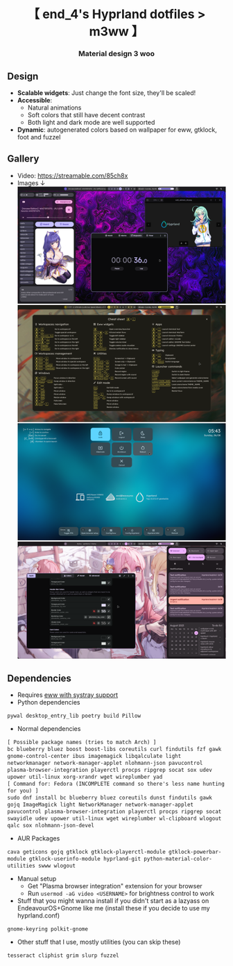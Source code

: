 <div align="center">
    <h1>【 end_4's Hyprland dotfiles > m3ww 】</h1>
    <h3> Material design 3 woo </h3>
</div>

## Design
- **Scalable widgets**: Just change the font size, they'll be scaled!
- **Accessible**:
  - Natural animations
  - Soft colors that still have decent contrast
  - Both light and dark mode are well supported
- **Dynamic**: autogenerated colors based on wallpaper for eww, gtklock, foot and fuzzel

## Gallery
- Video: https://streamable.com/85ch8x
- Images ↓
![Left sidebar](assets/sideleft.png)
![Keybinds](assets/cheatsheet.png)
![Wlogout replacement](assets/powermenu.png)
![Right sidebar](assets/sideright.png)

## Dependencies
 - Requires [eww with systray support](https://github.com/elkowar/eww/pull/743)
 - Python dependencies
```
pywal desktop_entry_lib poetry build Pillow
```
 - Normal dependencies
```
[ Possible package names (tries to match Arch) ]
bc blueberry bluez boost boost-libs coreutils curl findutils fzf gawk gnome-control-center ibus imagemagick libqalculate light networkmanager network-manager-applet nlohmann-json pavucontrol plasma-browser-integration playerctl procps ripgrep socat sox udev upower util-linux xorg-xrandr wget wireplumber yad
[ Command for: Fedora (INCOMPLETE command so there's less name hunting for you) ]
sudo dnf install bc blueberry bluez coreutils dunst findutils gawk gojq ImageMagick light NetworkManager network-manager-applet pavucontrol plasma-browser-integration playerctl procps ripgrep socat swayidle udev upower util-linux wget wireplumber wl-clipboard wlogout qalc sox nlohmann-json-devel
```
- AUR Packages
```
cava geticons gojq gtklock gtklock-playerctl-module gtklock-powerbar-module gtklock-userinfo-module hyprland-git python-material-color-utilities swww wlogout
```
- Manual setup
   - Get "Plasma browser integration" extension for your browser
   - Run `usermod -aG video <USERNAME>` for brightness control to work
 - Stuff that you might wanna install if you didn't start as a lazyass on EndeavourOS+Gnome like me (install these if you decide to use my hyprland.conf)
```
gnome-keyring polkit-gnome 
```

 - Other stuff that I use, mostly utilities (you can skip these)
```
tesseract cliphist grim slurp fuzzel
```

